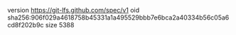 version https://git-lfs.github.com/spec/v1
oid sha256:906f029a4618758b45331a1a495529bbb7e6bca2a40334b56c05a6cd8f202b9c
size 5388

